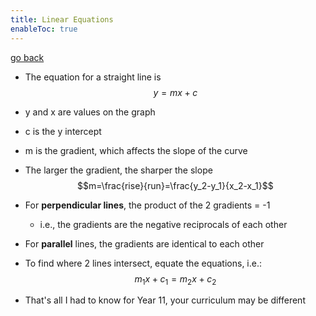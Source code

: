 ```yaml
---
title: Linear Equations
enableToc: true
---
```


[go back](Subjects/Methods.md)

- The equation for a straight line is $$y=mx+c$$
- y and x are values on the graph
- c is the y intercept
- m is the gradient, which affects the slope of the curve
- The larger the gradient, the sharper the slope
$$m=\frac{rise}{run}=\frac{y_2-y_1}{x_2-x_1}$$

- For **perpendicular lines**, the product of the 2 gradients = -1
	- i.e., the gradients are the negative reciprocals of each other
- For **parallel** lines, the gradients are identical to each other

- To find where 2 lines intersect, equate the equations, i.e.: $$m_1x+c_1=m_2x+c_2$$

- That's all I had to know for Year 11, your curriculum may be different